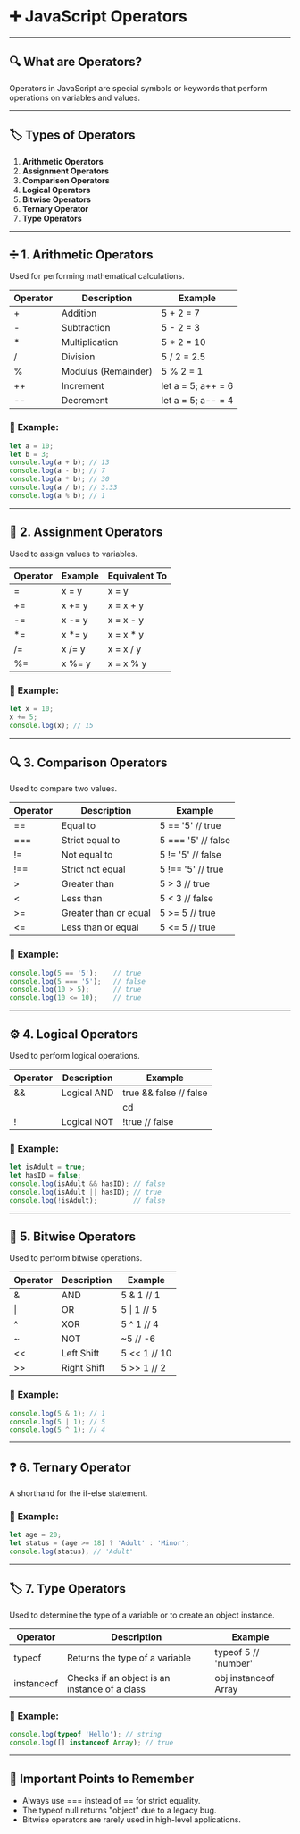 # ➕ **JavaScript Operators**

---

## 🔍 **What are Operators?**  
Operators in JavaScript are special symbols or keywords that perform operations on variables and values.

---

## 🏷️ **Types of Operators**

1. **Arithmetic Operators**  
2. **Assignment Operators**  
3. **Comparison Operators**  
4. **Logical Operators**  
5. **Bitwise Operators**  
6. **Ternary Operator**  
7. **Type Operators**

---

## ➗ **1. Arithmetic Operators**
Used for performing mathematical calculations.

| **Operator** | **Description**      | **Example**               |
|--------------|----------------------|---------------------------|
| +          | Addition              | 5 + 2 = 7               |
| -          | Subtraction           | 5 - 2 = 3               |
| *          | Multiplication        | 5 * 2 = 10              |
| /          | Division              | 5 / 2 = 2.5             |
| %          | Modulus (Remainder)   | 5 % 2 = 1               |
| ++         | Increment             | let a = 5; a++ = 6      |
| --         | Decrement             | let a = 5; a-- = 4      |

### 📁 **Example:**
```javascript
let a = 10;
let b = 3;
console.log(a + b); // 13
console.log(a - b); // 7
console.log(a * b); // 30
console.log(a / b); // 3.33
console.log(a % b); // 1
```

---

## 📝 **2. Assignment Operators**
Used to assign values to variables.

| **Operator** | **Example**     | **Equivalent To**        |
|--------------|----------------|--------------------------|
| =          | x = y         | x = y                  |
| +=         | x += y        | x = x + y              |
| -=         | x -= y        | x = x - y              |
| *=         | x *= y        | x = x * y              |
| /=         | x /= y        | x = x / y              |
| %=         | x %= y        | x = x % y              |

### 📁 **Example:**
```javascript
let x = 10;
x += 5;
console.log(x); // 15
```

---

## 🔍 **3. Comparison Operators**
Used to compare two values.

| **Operator** | **Description**       | **Example**               |
|--------------|-----------------------|---------------------------|
| ==         | Equal to               | 5 == '5' // true        |
| ===        | Strict equal to        | 5 === '5' // false      |
| !=         | Not equal to           | 5 != '5' // false       |
| !==        | Strict not equal       | 5 !== '5' // true       |
| >          | Greater than           | 5 > 3 // true           |
| <          | Less than              | 5 < 3 // false          |
| >=         | Greater than or equal  | 5 >= 5 // true          |
| <=         | Less than or equal     | 5 <= 5 // true          |

### 📁 **Example:**
```javascript
console.log(5 == '5');    // true
console.log(5 === '5');   // false
console.log(10 > 5);      // true
console.log(10 <= 10);    // true
```

---

## ⚙️ **4. Logical Operators**
Used to perform logical operations.

| **Operator** | **Description**       | **Example**               |
|--------------|-----------------------|---------------------------|
| &&         | Logical AND            | true && false // false  |
| || cd        | Logical OR             | true || false // true   |
| !          | Logical NOT            | !true // false          |

### 📁 **Example:**
```javascript
let isAdult = true;
let hasID = false;
console.log(isAdult && hasID); // false
console.log(isAdult || hasID); // true
console.log(!isAdult);         // false
```

---

## 🏁 **5. Bitwise Operators**
Used to perform bitwise operations.

| **Operator** | **Description**       | **Example**               |
|--------------|-----------------------|---------------------------|
| &          | AND                    | 5 & 1 // 1              |
| \|          | OR                     | 5 \| 1 // 5              |
| ^          | XOR                    | 5 ^ 1 // 4              |
| ~          | NOT                    | ~5 // -6                |
| <<         | Left Shift             | 5 << 1 // 10            |
| >>         | Right Shift            | 5 >> 1 // 2             |

### 📁 **Example:**
```javascript
console.log(5 & 1); // 1
console.log(5 | 1); // 5
console.log(5 ^ 1); // 4
```

---

## ❓ **6. Ternary Operator**
A shorthand for the if-else statement.

### 📁 **Example:**
```javascript
let age = 20;
let status = (age >= 18) ? 'Adult' : 'Minor';
console.log(status); // 'Adult'
```

---

## 🏷️ **7. Type Operators**
Used to determine the type of a variable or to create an object instance.

| **Operator** | **Description**           | **Example**                |
|--------------|---------------------------|----------------------------|
| typeof     | Returns the type of a variable | typeof 5 // 'number' |
| instanceof | Checks if an object is an instance of a class | obj instanceof Array |

### 📁 **Example:**
```javascript
console.log(typeof 'Hello'); // string
console.log([] instanceof Array); // true
```

---

## 🏁 **Important Points to Remember**
- Always use === instead of == for strict equality.
- The typeof null returns "object" due to a legacy bug.
- Bitwise operators are rarely used in high-level applications.